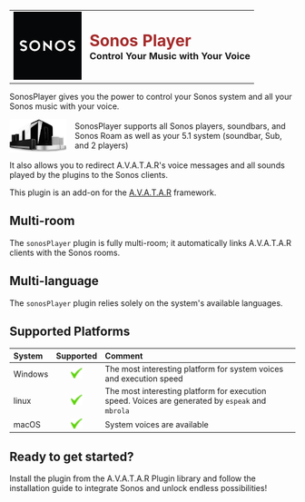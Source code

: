 <table style="border: none;">
  <tr>
    <td style="border: none;"><img src="sonosPlayer/assets/images/sonosPlayer.png" alt="sonosPlayer Logo" width="120"></td>
    <td style="border: none;">
      <h1 style="margin: 0;color: brown;">Sonos Player</h1>
      <h3 style="margin: 0;">Control Your Music with Your Voice</h3>
    </td>
  </tr>
</table>

SonosPlayer gives you the power to control your Sonos system and all your Sonos music with your voice.

<div style="display: flex; align-items: center;">
    <img src="sonosPlayer/documentation/sources/docs/img/allPlayers.png" alt="sonosPlayer" style="width: 100px; margin-right: 15px;">
    <p style="margin: 0;">SonosPlayer supports all Sonos players, soundbars, and Sonos Roam as well as your 5.1 system (soundbar, Sub, and 2 players)</p>
</div>

It also allows you to redirect A.V.A.T.A.R's voice messages and all sounds played by the plugins to the Sonos clients.

This plugin is an add-on for the [A.V.A.T.A.R](https://avatar-home-automation.github.io/docs) framework. 

## Multi-room

The `sonosPlayer` plugin is fully multi-room; it automatically links A.V.A.T.A.R clients with the Sonos rooms.

## Multi-language

The `sonosPlayer` plugin relies solely on the system's available languages.

## Supported Platforms

| System | Supported | Comment |
|:-------|:---------:|:--------|
| Windows | ![ok](sonosPlayer/documentation/sources/docs/img/ok.png) | The most interesting platform for system voices and execution speed |
| linux   | ![ok](sonosPlayer/documentation/sources/docs/img/ok.png) | The most interesting platform for execution speed. Voices are generated by `espeak` and `mbrola`|
| macOS | ![ok](sonosPlayer/documentation/sources/docs/img/ok.png) | System voices are available |


## Ready to get started? 
Install the plugin from the A.V.A.T.A.R Plugin library and follow the installation guide to integrate Sonos and unlock endless possibilities!